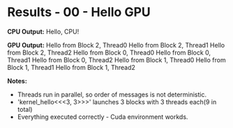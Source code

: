 # Results - 00 - Hello GPU

**CPU Output:**
Hello, CPU!

**GPU Output:**
Hello from Block 2, Thread0
Hello from Block 2, Thread1
Hello from Block 2, Thread2
Hello from Block 0, Thread0
Hello from Block 0, Thread1
Hello from Block 0, Thread2
Hello from Block 1, Thread0
Hello from Block 1, Thread1
Hello from Block 1, Thread2

**Notes:**
- Threads run in parallel, so order of messages is not deterministic.
- 'kernel_hello<<<3, 3>>>' launches 3 blocks with 3 threads each(9 in total)
- Everything executed correctly - Cuda environment workds.